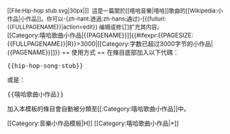 <div class="notice metadata" id="stub" style="font-size: small;">[[File:Hip-hop stub.svg|30px|]]&nbsp;&nbsp;這是一篇關於[[嘻哈音樂|嘻哈]]歌曲的[[Wikipedia:小作品|小作品]]。你可以-{zh-hant:透過;zh-hans:通过}-<span class="plainlinks">[{{fullurl:{{FULLPAGENAME}}|action=edit}} 编辑或修订]</span>扩充其内容。</div><includeonly>[[Category:嘻哈歌曲小作品|{{PAGENAME}}]]{{#ifexpr:{{PAGESIZE:{{FULLPAGENAME}}|R}}>3000|[[Category:字数已超过3000字节的小作品|{{PAGENAME}}]]}}</includeonly><noinclude>
== 使用方式 ==
在條目底部加入以下代碼：
<pre>{{hip-hop-song-stub}}</pre>
或是：
<pre>{{嘻哈歌曲小作品}}</pre>

加入本模板的條目會自動被分類至[[:Category:嘻哈歌曲小作品]]中。

[[Category:音樂小作品模板|H]]
[[Category:嘻哈歌曲小作品|*]]
</noinclude>